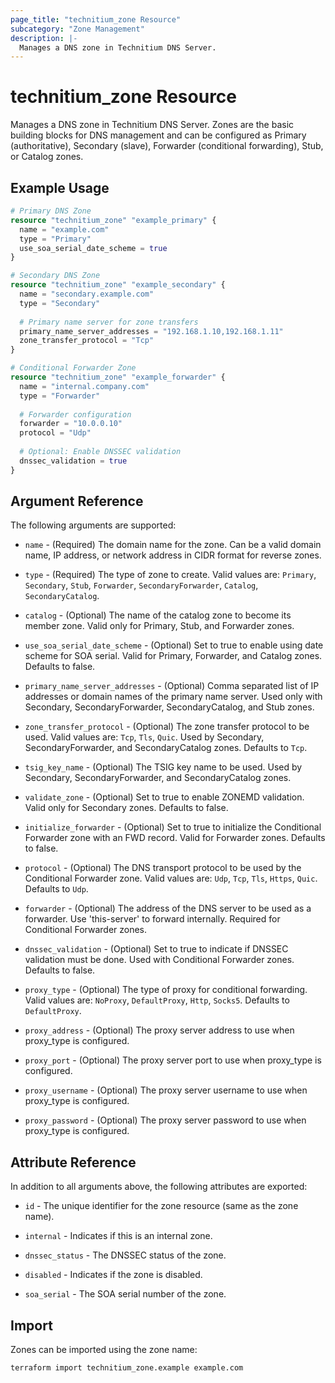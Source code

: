 ```yaml
---
page_title: "technitium_zone Resource"
subcategory: "Zone Management"
description: |-
  Manages a DNS zone in Technitium DNS Server.
---
```


# technitium_zone Resource

Manages a DNS zone in Technitium DNS Server. Zones are the basic building blocks for DNS management and can be configured as Primary (authoritative), Secondary (slave), Forwarder (conditional forwarding), Stub, or Catalog zones.

## Example Usage

```terraform
# Primary DNS Zone
resource "technitium_zone" "example_primary" {
  name = "example.com"
  type = "Primary"
  use_soa_serial_date_scheme = true
}

# Secondary DNS Zone
resource "technitium_zone" "example_secondary" {
  name = "secondary.example.com"
  type = "Secondary"
  
  # Primary name server for zone transfers
  primary_name_server_addresses = "192.168.1.10,192.168.1.11"
  zone_transfer_protocol = "Tcp"
}

# Conditional Forwarder Zone
resource "technitium_zone" "example_forwarder" {
  name = "internal.company.com"
  type = "Forwarder"
  
  # Forwarder configuration
  forwarder = "10.0.0.10"
  protocol = "Udp"
  
  # Optional: Enable DNSSEC validation
  dnssec_validation = true
}
```

## Argument Reference

The following arguments are supported:

* `name` - (Required) The domain name for the zone. Can be a valid domain name, IP address, or network address in CIDR format for reverse zones.

* `type` - (Required) The type of zone to create. Valid values are: `Primary`, `Secondary`, `Stub`, `Forwarder`, `SecondaryForwarder`, `Catalog`, `SecondaryCatalog`.

* `catalog` - (Optional) The name of the catalog zone to become its member zone. Valid only for Primary, Stub, and Forwarder zones.

* `use_soa_serial_date_scheme` - (Optional) Set to true to enable using date scheme for SOA serial. Valid for Primary, Forwarder, and Catalog zones. Defaults to false.

* `primary_name_server_addresses` - (Optional) Comma separated list of IP addresses or domain names of the primary name server. Used only with Secondary, SecondaryForwarder, SecondaryCatalog, and Stub zones.

* `zone_transfer_protocol` - (Optional) The zone transfer protocol to be used. Valid values are: `Tcp`, `Tls`, `Quic`. Used by Secondary, SecondaryForwarder, and SecondaryCatalog zones. Defaults to `Tcp`.

* `tsig_key_name` - (Optional) The TSIG key name to be used. Used by Secondary, SecondaryForwarder, and SecondaryCatalog zones.

* `validate_zone` - (Optional) Set to true to enable ZONEMD validation. Valid only for Secondary zones. Defaults to false.

* `initialize_forwarder` - (Optional) Set to true to initialize the Conditional Forwarder zone with an FWD record. Valid for Forwarder zones. Defaults to false.

* `protocol` - (Optional) The DNS transport protocol to be used by the Conditional Forwarder zone. Valid values are: `Udp`, `Tcp`, `Tls`, `Https`, `Quic`. Defaults to `Udp`.

* `forwarder` - (Optional) The address of the DNS server to be used as a forwarder. Use 'this-server' to forward internally. Required for Conditional Forwarder zones.

* `dnssec_validation` - (Optional) Set to true to indicate if DNSSEC validation must be done. Used with Conditional Forwarder zones. Defaults to false.

* `proxy_type` - (Optional) The type of proxy for conditional forwarding. Valid values are: `NoProxy`, `DefaultProxy`, `Http`, `Socks5`. Defaults to `DefaultProxy`.

* `proxy_address` - (Optional) The proxy server address to use when proxy_type is configured.

* `proxy_port` - (Optional) The proxy server port to use when proxy_type is configured.

* `proxy_username` - (Optional) The proxy server username to use when proxy_type is configured.

* `proxy_password` - (Optional) The proxy server password to use when proxy_type is configured.

## Attribute Reference

In addition to all arguments above, the following attributes are exported:

* `id` - The unique identifier for the zone resource (same as the zone name).

* `internal` - Indicates if this is an internal zone.

* `dnssec_status` - The DNSSEC status of the zone.

* `disabled` - Indicates if the zone is disabled.

* `soa_serial` - The SOA serial number of the zone.

## Import

Zones can be imported using the zone name:

```
terraform import technitium_zone.example example.com
```

